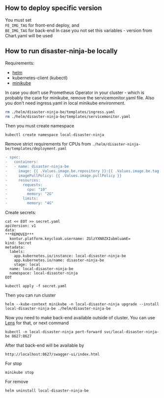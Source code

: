 How to deploy specific version
---
You must set  
`FE_IMG_TAG` for front-end deploy, and   
`BE_IMG_TAG` for back-end
In case you not set this variables - version from Chart.yaml will be used

How to run disaster-ninja-be locally
---

Requirements:
 - [helm](https://helm.sh/docs/intro/install/)
 - kubernetes-client (kubectl)
 - [minikube](https://minikube.sigs.k8s.io/docs/start/)

In case you don’t use Prometheus Operator in your cluster - which is probably the case for minikube, remove the servicemonitor.yaml file.
Also you don’t need ingress.yaml in local minikube environment.

```bash
rm ./helm/disaster-ninja-be/templates/ingress.yaml
rm ./helm/disaster-ninja-be/templates/servicemonitor.yaml
```
Then you must create namespace
```
kubectl create namespace local-disaster-ninja
```
Remove strict requirements for CPUs
from `./helm/disaster-ninja-be/templates/deployment.yaml`
```diff
- spec:
-   containers:
-   - name: disaster-ninja-be
-     image: {{ .Values.image.be.repository }}:{{ .Values.image.be.tag | default .Chart.AppVersion }}
-     imagePullPolicy: {{ .Values.image.pullPolicy }}
-     resources:
-       requests:
-         cpu: "10"
-         memory: "2G"
-       limits:
-         memory: "4G"
```

Create secrets:
```
cat << EOT >> secret.yaml
apiVersion: v1
data:
***REMOVED***
  kontur.platform.keycloak.username: ZGlzYXN0ZXIubmluamE=
kind: Secret
metadata:
  labels:
    app.kubernetes.io/instance: local-disaster-ninja-be
    app.kubernetes.io/name: disaster-ninja-be
    stage: local
  name: local-disaster-ninja-be
  namespace: local-disaster-ninja
EOT

kubectl apply -f secret.yaml 
```

Then you can run cluster
```
helm --kube-context minikube -n local-disaster-ninja upgrade --install local-disaster-ninja-be ./helm/disaster-ninja-be
```

Now you need to make back-end available outside of cluster.
You can use [Lens](https://github.com/lensapp/lens) for that, 
or next command
```
kubectl -n local-disaster-ninja port-forward svc/local-disaster-ninja-be 8627:8627
```
After that back-end will be available by
```
http://localhost:8627/swagger-ui/index.html
```

For stop
```
minikube stop
```

For remove
```
helm uninstall local-disaster-ninja-be
```